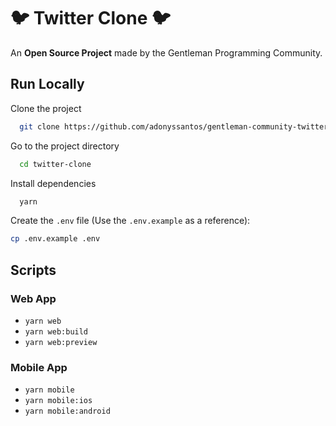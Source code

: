 # 🐦 Twitter Clone 🐦

An **Open Source Project** made by the Gentleman Programming Community.


## Run Locally

Clone the project

```bash
  git clone https://github.com/adonyssantos/gentleman-community-twitter-clone twitter-clone
```

Go to the project directory

```bash
  cd twitter-clone
```

Install dependencies

```bash
  yarn
```

Create the `.env` file (Use the `.env.example` as a reference):

```bash
cp .env.example .env
```

## Scripts

### Web App

- `yarn web`
- `yarn web:build`
- `yarn web:preview`

### Mobile App

- `yarn mobile`
- `yarn mobile:ios`
- `yarn mobile:android`
